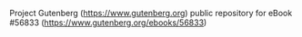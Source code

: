 Project Gutenberg (https://www.gutenberg.org) public repository for
eBook #56833 (https://www.gutenberg.org/ebooks/56833)
